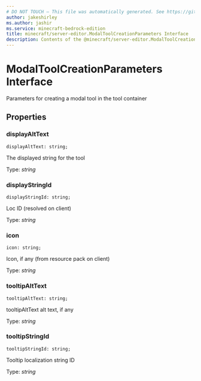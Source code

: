 ```yaml
---
# DO NOT TOUCH — This file was automatically generated. See https://github.com/mojang/minecraftapidocsgenerator to modify descriptions, examples, etc.
author: jakeshirley
ms.author: jashir
ms.service: minecraft-bedrock-edition
title: minecraft/server-editor.ModalToolCreationParameters Interface
description: Contents of the @minecraft/server-editor.ModalToolCreationParameters class.
---
```

# ModalToolCreationParameters Interface

Parameters for creating a modal tool in the tool container

## Properties

### **displayAltText**
`displayAltText: string;`

The displayed string for the tool

Type: *string*

### **displayStringId**
`displayStringId: string;`

Loc ID (resolved on client)

Type: *string*

### **icon**
`icon: string;`

Icon, if any (from resource pack on client)

Type: *string*

### **tooltipAltText**
`tooltipAltText: string;`

tooltipAltText alt text, if any

Type: *string*

### **tooltipStringId**
`tooltipStringId: string;`

Tooltip localization string ID

Type: *string*
